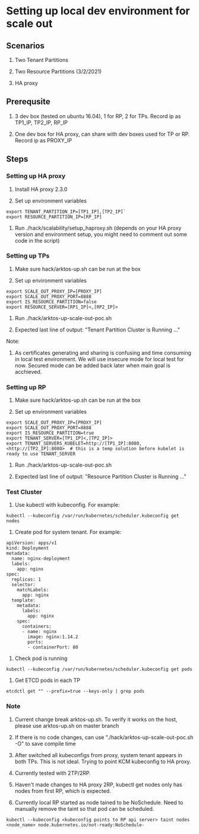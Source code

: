 # Setting up local dev environment for scale out

## Scenarios

1. Two Tenant Partitions

1. Two Resource Partitions (3/2/2021)

1. HA proxy

## Prerequsite

1. 3 dev box (tested on ubuntu 16.04), 1 for RP, 2 for TPs. Record ip as TP1_IP, TP2_IP, RP_IP

1. One dev box for HA proxy, can share with dev boxes used for TP or RP. Record ip as PROXY_IP

## Steps

### Setting up HA proxy
1. Install HA proxy 2.3.0

1. Set up environment variables

```
export TENANT_PARTITION_IP=[TP1_IP],[TP2_IP]`
export RESOURCE_PARTITION_IP=[RP_IP]
```

1. Run ./hack/scalability/setup_haproxy.sh (depends on your HA proxy version and environment setup, you might need to comment out some code in the script)

### Setting up TPs
1. Make sure hack/arktos-up.sh can be run at the box

1. Set up environment variables

```
export SCALE_OUT_PROXY_IP=[PROXY_IP]
export SCALE_OUT_PROXY_PORT=8888
export IS_RESOURCE_PARTITION=false
export RESOURCE_SERVER=[RP1_IP]<,[RP2_IP]>
```

1. Run ./hack/arktos-up-scale-out-poc.sh

1. Expected last line of output: "Tenant Partition Cluster is Running ..."

Note:

1. As certificates generating and sharing is confusing and time consuming in local test environment. We will use insecure mode for local test for now. Secured mode can be added back later when main goal is acchieved.

### Setting up RP
1. Make sure hack/arktos-up.sh can be run at the box

1. Set up environment variables

```
export SCALE_OUT_PROXY_IP=[PROXY_IP]
export SCALE_OUT_PROXY_PORT=8888
export IS_RESOURCE_PARTITION=true
export TENANT_SERVER=[TP1_IP]<,[TP2_IP]>
export TENANT_SERVERS_KUBELET=http://[TP1_IP]:8080,<http://[TP2_IP]:8080>  # this is a temp solution before kubelet is ready to use TENANT_SERVER 
```

1. Run ./hack/arktos-up-scale-out-poc.sh

1. Expected last line of output: "Resource Partition Cluster is Running ..."

### Test Cluster

1. Use kubectl with kubeconfig. For example:

```
kubectl --kubeconfig /var/run/kubernetes/scheduler.kubeconfig get nodes
```

1. Create pod for system tenant. For example:
```
apiVersion: apps/v1
kind: Deployment
metadata:
  name: nginx-deployment
  labels:
    app: nginx
spec:
  replicas: 1
  selector:
    matchLabels:
      app: nginx
  template:
    metadata:
      labels:
        app: nginx
    spec:
      containers:
      - name: nginx
        image: nginx:1.14.2
        ports:
        - containerPort: 80
```

1. Check pod is running

```
kubectl --kubeconfig /var/run/kubernetes/scheduler.kubeconfig get pods
```

1. Get ETCD pods in each TP
```
etcdctl get "" --prefix=true --keys-only | grep pods
```

### Note
1. Current change break arktos-up.sh. To verify it works on the host, please use arktos-up.sh on master branch

1. If there is no code changes, can use "./hack/arktos-up-scale-out-poc.sh -O" to save compile time

1. After switched all kubeconfigs from proxy, system tenant appears in both TPs. This is not ideal. Trying to point KCM kubeconfig to HA proxy. 

1. Currently tested with 2TP/2RP.

1. Haven't made changes to HA proxy 2RP, kubectl get nodes only has nodes from first RP, which is expected.

1. Currently local RP started as node tained to be NoSchedule. Need to manually remove the taint so that pod can be scheduled.
```
kubectl --kubeconfig <kubeconfig points to RP api server> taint nodes <node_name> node.kubernetes.io/not-ready:NoSchedule-
``` 
